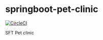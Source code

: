# springboot-pet-clinic
[![CircleCI](https://circleci.com/gh/ashuprabhune/springboot-pet-clinic.svg?style=svg)](https://app.circleci.com/pipelines/github/ashuprabhune/springboot-pet-clinic)

SFT Pet clinic
